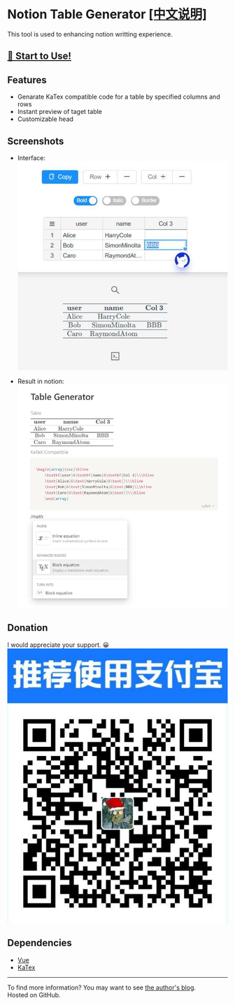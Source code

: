 # Notion Table Generator [[中文说明]](https://github.com/reycn/notion-table/blob/master/README-ZH.MD)
This tool is used to enhancing notion writting experience.  
## [🎈 Start to Use!](https://tab.quoth.win/)  


## Features
- Genarate KaTex compatible code for a table by specified columns and rows
- Instant preview of taget table
- Customizable head

## Screenshots
- Interface:  
![](https://github.com/reycn/notion-table/blob/master/img/preview.jpg?raw=true)  
  
- Result in notion:  
![](https://github.com/reycn/notion-table/blob/master/img/notion.jpg?raw=true)  

## Donation
I would appreciate your support. 😀  
![](https://github.com/reycn/notion-table/blob/master/img/donate.jpg?raw=true)  

## Dependencies
- [Vue](https://github.com/vuejs/vue)
- [KaTex](https://github.com/KaTeX/KaTeX)

--- 
To find more information? You may want to see [the author's blog](https://quoth.win/).  
Hosted on GitHub.
